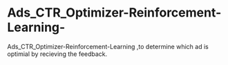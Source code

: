 # Ads_CTR_Optimizer-Reinforcement-Learning-
Ads_CTR_Optimizer-Reinforcement-Learning ,to determine which ad is optimial by recieving the feedback.
